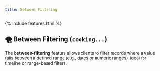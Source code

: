 ```yaml
---
title: Between Filtering
---
```


{% include features.html %}

## 🌪️ Between Filtering (`cooking...`)

The **between-filtering** feature allows clients to filter records where a value falls between a defined range (e.g., dates or numeric ranges). Ideal for timeline or range-based filters.
